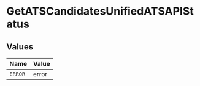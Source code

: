 # GetATSCandidatesUnifiedATSAPIStatus


## Values

| Name    | Value   |
| ------- | ------- |
| `ERROR` | error   |